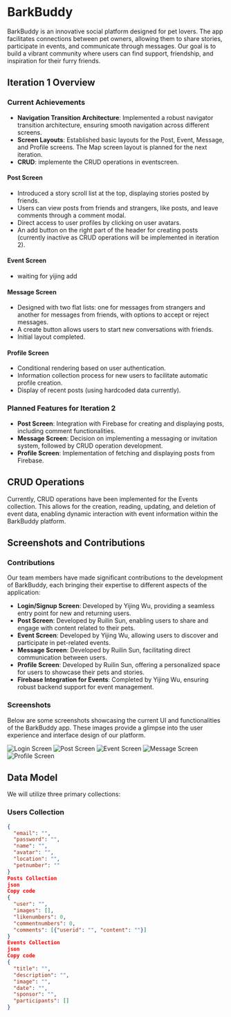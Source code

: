 # BarkBuddy

BarkBuddy is an innovative social platform designed for pet lovers. The app facilitates connections between pet owners, allowing them to share stories, participate in events, and communicate through messages. Our goal is to build a vibrant community where users can find support, friendship, and inspiration for their furry friends.

## Iteration 1 Overview

### Current Achievements

- **Navigation Transition Architecture**: Implemented a robust navigator transition architecture, ensuring smooth navigation across different screens.
- **Screen Layouts**: Established basic layouts for the Post, Event, Message, and Profile screens. The Map screen layout is planned for the next iteration.
- **CRUD**: implemente the CRUD operations in eventscreen.


#### Post Screen

- Introduced a story scroll list at the top, displaying stories posted by friends.
- Users can view posts from friends and strangers, like posts, and leave comments through a comment modal.
- Direct access to user profiles by clicking on user avatars.
- An add button on the right part of the header for creating posts (currently inactive as CRUD operations will be implemented in iteration 2).

#### Event Screen

- waiting for yijing add

#### Message Screen

- Designed with two flat lists: one for messages from strangers and another for messages from friends, with options to accept or reject messages.
- A create button allows users to start new conversations with friends.
- Initial layout completed.

#### Profile Screen

- Conditional rendering based on user authentication.
- Information collection process for new users to facilitate automatic profile creation.
- Display of recent posts (using hardcoded data currently).

### Planned Features for Iteration 2

- **Post Screen**: Integration with Firebase for creating and displaying posts, including comment functionalities.
- **Message Screen**: Decision on implementing a messaging or invitation system, followed by CRUD operation development.
- **Profile Screen**: Implementation of fetching and displaying posts from Firebase.

## CRUD Operations

Currently, CRUD operations have been implemented for the Events collection. This allows for the creation, reading, updating, and deletion of event data, enabling dynamic interaction with event information within the BarkBuddy platform.

## Screenshots and Contributions

### Contributions

Our team members have made significant contributions to the development of BarkBuddy, each bringing their expertise to different aspects of the application:

- **Login/Signup Screen**: Developed by Yijing Wu, providing a seamless entry point for new and returning users.
- **Post Screen**: Developed by Ruilin Sun, enabling users to share and engage with content related to their pets.
- **Event Screen**: Developed by Yijing Wu, allowing users to discover and participate in pet-related events.
- **Message Screen**: Developed by Ruilin Sun, facilitating direct communication between users.
- **Profile Screen**: Developed by Ruilin Sun, offering a personalized space for users to showcase their pets and stories.
- **Firebase Integration for Events**: Completed by Yijing Wu, ensuring robust backend support for event management.

### Screenshots

Below are some screenshots showcasing the current UI and functionalities of the BarkBuddy app. These images provide a glimpse into the user experience and interface design of our platform.

![Login Screen](url_to_login_screen_screenshot)
![Post Screen](url_to_post_screen_screenshot)
![Event Screen](url_to_event_screen_screenshot)
![Message Screen](url_to_message_screen_screenshot)
![Profile Screen](url_to_profile_screen_screenshot)


## Data Model

We will utilize three primary collections:

### Users Collection

```json
{
  "email": "",
  "password": "",
  "name": "",
  "avatar": "",
  "location": "",
  "petnumber": ""
}
Posts Collection
json
Copy code
{
  "user": "",
  "images": [],
  "likenumbers": 0,
  "commentnumbers": 0,
  "comments": [{"userid": "", "content": ""}]
}
Events Collection
json
Copy code
{
  "title": "",
  "description": "",
  "image": "",
  "date": "",
  "sponsor": "",
  "participants": []
}



